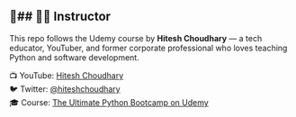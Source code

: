 ## 👨## 👨‍🏫 Instructor  
This repo follows the Udemy course by **Hitesh Choudhary** — a tech educator, YouTuber, and former corporate professional who loves teaching Python and software development.  

📺 YouTube: [Hitesh Choudhary](https://www.youtube.com/@HiteshChoudhary)  
🐦 Twitter: [@hiteshchoudhary](https://twitter.com/hiteshdotcom)  
🎓 Course: [The Ultimate Python Bootcamp on Udemy](https://www.udemy.com/)  
 
